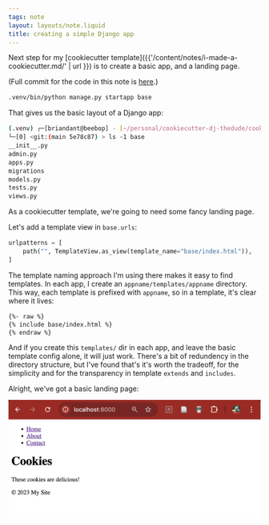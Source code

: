 ```yaml
---
tags: note
layout: layouts/note.liquid
title: creating a simple Django app
---
```


Next step for my [cookiecutter template]({{'/content/notes/i-made-a-cookiecutter.md/' | url }}) is to create a basic app, and a landing page.  

(Full commit for the code in this note is [here](https://github.com/briandant/cookiecutter-dj-thedude/commit/4927fc2d8049eeff2462a4e40af4d82f8f04f33a).)

```sh
.venv/bin/python manage.py startapp base
```

That gives us the basic layout of a Django app:

```sh
(.venv) ┌─[briandant@beebop] - [~/personal/cookiecutter-dj-thedude/cookies] - [2024-10-27 03:44:47]
└─[0] <git:(main 5e78c87) > ls -1 base
__init__.py
admin.py
apps.py
migrations
models.py
tests.py
views.py
```

As a cookiecutter template, we're going to need some fancy landing page.

Let's add a template view in `base.urls`:

```python
urlpatterns = [
    path("", TemplateView.as_view(template_name="base/index.html")),
]
```

The template naming approach I'm using there makes it easy to find templates.  In each app, I create an `appname/templates/appname` directory.  This way, each template is prefixed with `appname`, so in a template, it's clear where it lives:

```liquid
{%- raw %}
{% include base/index.html %}
{% endraw %}
```

And if you create this `templates/` dir in each app, and leave the basic template config alone, it will just work.  There's a bit of redundency in the directory structure, but I've found that's it's worth the tradeoff, for the simplicity and for the transparency in template `extends` and `includes`.

Alright, we've got a basic landing page:

![Landing Page](/images/basic-landing-page.png)
